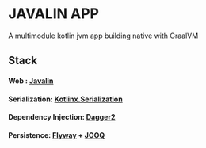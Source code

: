 # JAVALIN APP

A multimodule kotlin jvm app building native  with GraalVM

## Stack

#### Web : [Javalin](https://javalin.io) 
#### Serialization: [Kotlinx.Serialization](https://kotlinlang.org/api/kotlinx.serialization/)
#### Dependency Injection: [Dagger2](https://dagger.dev/)
#### Persistence: [Flyway](https://flywaydb.org/) + [JOOQ](https://www.jooq.org/) 


